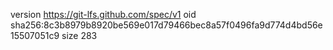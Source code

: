 version https://git-lfs.github.com/spec/v1
oid sha256:8c3b8979b8920be569e017d79466bec8a57f0496fa9d774d4bd56e15507051c9
size 283
